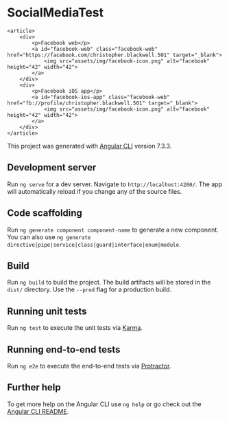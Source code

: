# SocialMediaTest


	<article>
        <div>
            <p>Facebook web</p>
            <a id="facebook-web" class="facebook-web" href="https://facebook.com/christopher.blackwell.501" target="_blank">
                <img src="assets/img/facebook-icon.png" alt="facebook" height="42" width="42">
            </a>
        </div>
        <div>
            <p>Facebook iOS app</p>
            <a id="facebook-ios-app" class="facebook-web" href="fb://profile/christopher.blackwell.501" target="_blank">
                <img src="assets/img/facebook-icon.png" alt="facebook" height="42" width="42">
            </a>
        </div>
    </article>


This project was generated with [Angular CLI](https://github.com/angular/angular-cli) version 7.3.3.

## Development server

Run `ng serve` for a dev server. Navigate to `http://localhost:4200/`. The app will automatically reload if you change any of the source files.

## Code scaffolding

Run `ng generate component component-name` to generate a new component. You can also use `ng generate directive|pipe|service|class|guard|interface|enum|module`.

## Build

Run `ng build` to build the project. The build artifacts will be stored in the `dist/` directory. Use the `--prod` flag for a production build.

## Running unit tests

Run `ng test` to execute the unit tests via [Karma](https://karma-runner.github.io).

## Running end-to-end tests

Run `ng e2e` to execute the end-to-end tests via [Protractor](http://www.protractortest.org/).

## Further help

To get more help on the Angular CLI use `ng help` or go check out the [Angular CLI README](https://github.com/angular/angular-cli/blob/master/README.md).
